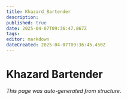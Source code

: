 ```yaml
---
title: Khazard_Bartender
description: 
published: true
date: 2025-04-07T09:36:47.867Z
tags: 
editor: markdown
dateCreated: 2025-04-07T09:36:45.450Z
---
```


# Khazard Bartender

*This page was auto-generated from structure.*